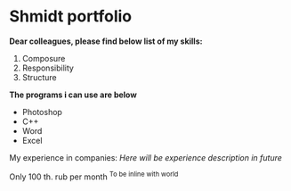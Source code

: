 # Shmidt portfolio

**Dear colleagues, please find below list of my skills:**
1. Composure
2. Responsibility
3. Structure

**The programs i can use are below**
- Photoshop
- C++
- Word
- Excel

My experience in companies: 
*Here will be experience description in future*

Only 100 th. rub per month <sup> To be inline with world </sup>